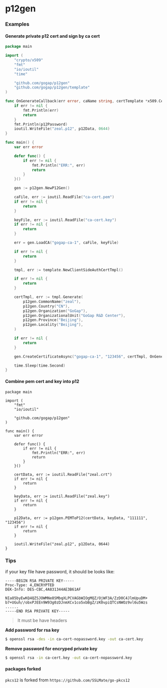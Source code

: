 p12gen
======

### Examples


#### Generate private p12 cert and sign by ca cert

```go
package main

import (
	"crypto/x509"
	"fmt"
	"io/ioutil"
	"time"

	"github.com/gogap/p12gen"
	"github.com/gogap/p12gen/template"
)

func OnGenerateCallback(err error, caName string, certTemplate *x509.Certificate, p12Data []byte, p12Password string) {
	if err != nil {
		fmt.Println(err)
		return
	}
	fmt.Println(p12Password)
	ioutil.WriteFile("zeal.p12", p12Data, 0644)
}

func main() {
	var err error

	defer func() {
		if err != nil {
			fmt.Println("ERR:", err)
			return
		}
	}()

	gen := p12gen.NewP12Gen()

	caFile, err := ioutil.ReadFile("ca-cert.pem")
	if err != nil {
		return
	}

	keyFile, err := ioutil.ReadFile("ca-cert.key")
	if err != nil {
		return
	}

	err = gen.LoadCA("gogap-ca-1", caFile, keyFile)

	if err != nil {
		return
	}

	tmpl, err := template.NewClientSideAuthCertTmpl()

	if err != nil {
		return
	}

	certTmpl, err := tmpl.Generate(
		p12gen.CommonName("zeal"),
		p12gen.Country("CN"),
		p12gen.Organization("GoGap"),
		p12gen.OrganizationalUnit("GoGap R&D Center"),
		p12gen.Province("Beijing"),
		p12gen.Locality("Beijing"),
	)

	if err != nil {
		return
	}

	gen.CreateCertificateAsync("gogap-ca-1", "123456", certTmpl, OnGenerateCallback)

	time.Sleep(time.Second)
}


```


#### Combine pem cert and key into p12

```
package main

import (
	"fmt"
	"io/ioutil"

	"github.com/gogap/p12gen"
)

func main() {
	var err error

	defer func() {
		if err != nil {
			fmt.Println("ERR:", err)
			return
		}
	}()

	certData, err := ioutil.ReadFile("zeal.crt")
	if err != nil {
		return
	}

	keyData, err := ioutil.ReadFile("zeal.key")
	if err != nil {
		return
	}

	p12Data, err := p12gen.PEMToP12(certData, keyData, "111111", "123456")
	if err != nil {
		return
	}

	ioutil.WriteFile("zeal.p12", p12Data, 0644)
}

```


### Tips

if your key file have password, it should be looks like:

```
-----BEGIN RSA PRIVATE KEY-----
Proc-Type: 4,ENCRYPTED
DEK-Info: DES-CBC,4A831344AE3B61AF

NIa85byEwKQ4QZSJOWMNe8SMbqXLPCVAGbWIOgMQZ/OjWF3A/ZzD0C4JlmUpuDM+
b7+UGuh//obxPJEEn9W93g0zDJnmXCv1co5xbBgZ/zK0vpiQTCsNWOz9vl6u5Wzs
......
-----END RSA PRIVATE KEY-----
```

> It must be have headers

**Add password for rsa key**

```bash
$ openssl rsa -des -in ca-cert-nopassword.key -out ca-cert.key
```

**Remove password for encryped private key**

```bash
$ openssl rsa -in ca-cert.key -out ca-cert-nopassword.key
```


#### packages forked

`pkcs12` is forked from `https://github.com/SSLMate/go-pkcs12`
